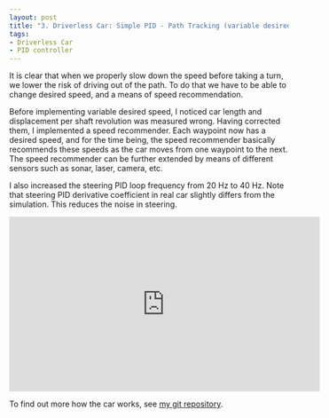 ```yaml
---
layout: post
title: "3. Driverless Car: Simple PID - Path Tracking (variable desired speed)"
tags:
- Driverless Car
- PID controller
---
```


It is clear that when we properly slow down the speed before taking a turn, we
lower the risk of driving out of the path. To do that we have to be able to
change desired speed, and a means of speed recommendation.

Before implementing variable desired speed, I noticed car length and
displacement per shaft revolution was measured wrong. Having corrected them, I
implemented a speed recommender. Each waypoint now has a desired speed, and for
the time being, the speed recommender basically recommends these speeds as the
car moves from one waypoint to the next. The speed recommender can be further
extended by means of different sensors such as sonar, laser, camera, etc.

I also increased the steering PID loop frequency from 20 Hz to 40 Hz. Note that
steering PID derivative coefficient in real car slightly differs from the
simulation. This reduces the noise in steering.

<iframe width="560" height="315" src="https://www.youtube.com/embed/70_gBYIDxqU" frameborder="0" allowfullscreen></iframe>

To find out more how the car works, see [my git repository][2].

[2]: https://github.com/gokhanettin/driverless-car
